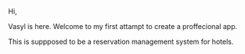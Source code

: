 Hi,

Vasyl is here. Welcome to my first attampt to create a proffecional app.

This is suppposed to be a reservation management system for hotels. 

